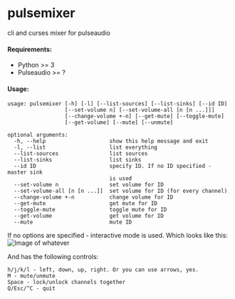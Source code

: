 # pulsemixer
cli and curses mixer for pulseaudio

#### Requirements:
* Python >= 3
* Pulseaudio >= ?

#### Usage:
```
usage: pulsemixer [-h] [-l] [--list-sources] [--list-sinks] [--id ID]
                  [--set-volume n] [--set-volume-all [n [n ...]]]
                  [--change-volume +-n] [--get-mute] [--toggle-mute]
                  [--get-volume] [--mute] [--unmute]

optional arguments:
  -h, --help                    show this help message and exit
  -l, --list                    list everything
  --list-sources                list sources
  --list-sinks                  list sinks
  --id ID                       specify ID. If no ID specified - master sink
                                is used
  --set-volume n                set volume for ID
  --set-volume-all [n [n ...]]  set volume for ID (for every channel)
  --change-volume +-n           change volume for ID
  --get-mute                    get mute for ID
  --toggle-mute                 toggle mute for ID
  --get-volume                  get volume for ID
  --mute                        mute ID

```


If no options are specified - interactive mode is used. Which looks like this:
![Image of whatever](../img//scrn.png?raw=true)

And has the following controls:
```
h/j/k/l - left, down, up, right. Or you can use arrows, yes.
M - mute/unmute
Space - lock/unlock channels together
Q/Esc/^C - quit
```
